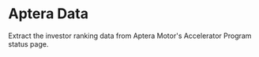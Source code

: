 # Aptera Data

Extract the investor ranking data from Aptera Motor's Accelerator
Program status page.

